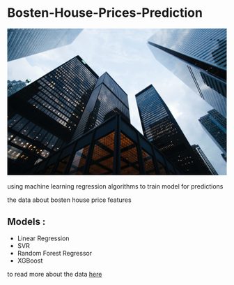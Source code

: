 # Bosten-House-Prices-Prediction
 <img src="assets/building.jpg">

using machine learning regression algorithms to train model for predictions

the data about bosten house price features

## Models : 

* Linear Regression 
* SVR
* Random Forest Regressor
* XGBoost

to read more about the data [here](https://www.kaggle.com/datasets/abhijithudayakumar/the-boston-housing-dataset)
